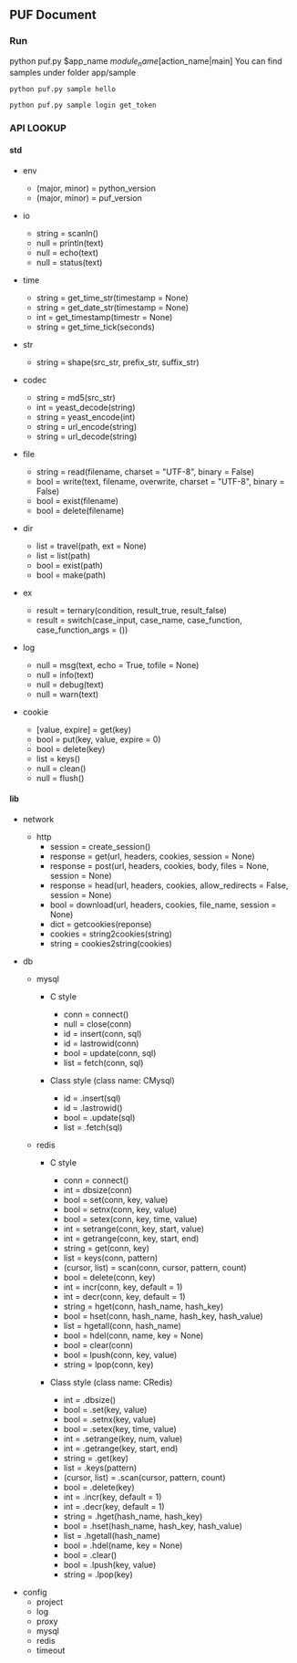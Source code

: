 ## PUF Document
### Run
python puf.py $app_name $module_name [$action_name|main]
You can find samples under folder app/sample

```
python puf.py sample hello

python puf.py sample login get_token

```

### API LOOKUP

#### std

* env
	* (major, minor) = python_version
	* (major, minor) = puf_version

* io
	* string = scanln()
	* null = println(text)
	* null = echo(text)
	* null = status(text)

* time
	* string = get_time_str(timestamp = None)
	* string = get_date_str(timestamp = None)
	* int = get_timestamp(timestr = None)
	* string = get_time_tick(seconds)
	
* str
	* string = shape(src_str, prefix_str, suffix_str)
	
* codec
	* string = md5(src_str)
	* int = yeast_decode(string)
	* string = yeast_encode(int)
	* string = url_encode(string)
	* string = url_decode(string)

* file
	* string = read(filename, charset = "UTF-8", binary = False)
	* bool = write(text, filename, overwrite, charset = "UTF-8", binary = False)
	* bool = exist(filename)
	* bool = delete(filename)
* dir
	* list = travel(path, ext = None)
	* list = list(path)
	* bool = exist(path)
	* bool = make(path)
	
* ex
	* result = ternary(condition, result_true, result_false)
	* result = switch(case_input, case_name, case_function, case_function_args = ())

* log
	* null = msg(text, echo = True, tofile = None)
	* null = info(text)
	* null = debug(text)
	* null = warn(text)

* cookie
	* [value, expire] = get(key)
	* bool = put(key, value, expire = 0)
	* bool = delete(key)
	* list = keys()
	* null = clean()
	* null = flush()
	
#### lib

* network
	* http
		* session = create_session()
		* response = get(url, headers, cookies, session = None)
		* response = post(url, headers, cookies, body, files = None, session = None)
		* response = head(url, headers, cookies, allow_redirects = False, session = None)
		* bool = download(url, headers, cookies, file_name, session = None)
		* dict = getcookies(reponse)
		* cookies = string2cookies(string)
		* string = cookies2string(cookies)

* db
	* mysql
		* C style
			* conn = connect()
			* null = close(conn)
			* id = insert(conn, sql)
			* id = lastrowid(conn)
			* bool = update(conn, sql)
			* list = fetch(conn, sql)
		
		* Class style (class name: CMysql)
			* id = .insert(sql)
			* id = .lastrowid()
			* bool = .update(sql)
			* list = .fetch(sql)
	
	* redis
		* C style
			* conn = connect()
			* int = dbsize(conn)
			* bool = set(conn, key, value)
			* bool = setnx(conn, key, value)
			* bool = setex(conn, key, time, value)
			* int = setrange(conn, key, start, value)
			* int = getrange(conn, key, start, end)
			* string = get(conn, key)
			* list = keys(conn, pattern)
			* (cursor, list) = scan(conn, cursor, pattern, count)
			* bool = delete(conn, key)
			* int = incr(conn, key, default = 1)
			* int = decr(conn, key, default = 1)
			* string = hget(conn, hash_name, hash_key)
			* bool = hset(conn, hash_name, hash_key, hash_value)
			* list = hgetall(conn, hash_name)
			* bool = hdel(conn, name, key = None)
			* bool = clear(conn)
			* bool = lpush(conn, key, value)
			* string = lpop(conn, key)
			
		* Class style (class name: CRedis)
			* int = .dbsize()
			* bool = .set(key, value)
			* bool = .setnx(key, value)
			* bool = .setex(key, time, value)
			* int = .setrange(key, num, value)
			* int = .getrange(key, start, end)
			* string = .get(key)
			* list = .keys(pattern)
			* (cursor, list) = .scan(cursor, pattern, count)
			* bool = .delete(key)
			* int = .incr(key, default = 1)
			* int = .decr(key, default = 1)
			* string = .hget(hash_name, hash_key)
			* bool = .hset(hash_name, hash_key, hash_value)
			* list = .hgetall(hash_name)
			* bool = .hdel(name, key = None)
			* bool = .clear()
			* bool = .lpush(key, value)
			* string = .lpop(key)
			

- config
    * project
    * log
    * proxy
    * mysql
    * redis
    * timeout




